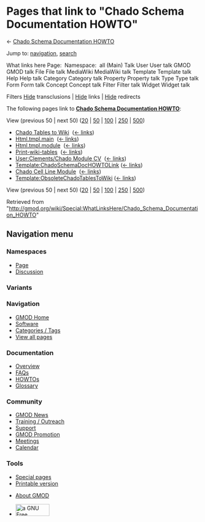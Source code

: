 <div id="mw-page-base" class="noprint">

</div>

<div id="mw-head-base" class="noprint">

</div>

<div id="content" class="mw-body" role="main">

<span id="top"></span>

<div id="mw-js-message" style="display:none;">

</div>



# <span dir="auto">Pages that link to "Chado Schema Documentation HOWTO"</span>

<div id="bodyContent">

<div id="contentSub">

← [Chado Schema Documentation
HOWTO](/wiki/Chado_Schema_Documentation_HOWTO "Chado Schema Documentation HOWTO")

</div>

<div id="jump-to-nav" class="mw-jump">

Jump to: [navigation](#mw-navigation), [search](#p-search)

</div>

<div id="mw-content-text">

What links here Page:  Namespace:  all (Main) Talk User User talk GMOD
GMOD talk File File talk MediaWiki MediaWiki talk Template Template talk
Help Help talk Category Category talk Property Property talk Type Type
talk Form Form talk Concept Concept talk Filter Filter talk Widget
Widget talk

Filters
[Hide](/mediawiki/index.php?title=Special:WhatLinksHere/Chado_Schema_Documentation_HOWTO&hidetrans=1 "Special:WhatLinksHere/Chado Schema Documentation HOWTO")
transclusions \|
[Hide](/mediawiki/index.php?title=Special:WhatLinksHere/Chado_Schema_Documentation_HOWTO&hidelinks=1 "Special:WhatLinksHere/Chado Schema Documentation HOWTO")
links \|
[Hide](/mediawiki/index.php?title=Special:WhatLinksHere/Chado_Schema_Documentation_HOWTO&hideredirs=1 "Special:WhatLinksHere/Chado Schema Documentation HOWTO")
redirects

The following pages link to **[Chado Schema Documentation
HOWTO](/wiki/Chado_Schema_Documentation_HOWTO "Chado Schema Documentation HOWTO")**:

View (previous 50 \| next 50)
([20](/mediawiki/index.php?title=Special:WhatLinksHere/Chado_Schema_Documentation_HOWTO&limit=20 "Special:WhatLinksHere/Chado Schema Documentation HOWTO")
\|
[50](/mediawiki/index.php?title=Special:WhatLinksHere/Chado_Schema_Documentation_HOWTO&limit=50 "Special:WhatLinksHere/Chado Schema Documentation HOWTO")
\|
[100](/mediawiki/index.php?title=Special:WhatLinksHere/Chado_Schema_Documentation_HOWTO&limit=100 "Special:WhatLinksHere/Chado Schema Documentation HOWTO")
\|
[250](/mediawiki/index.php?title=Special:WhatLinksHere/Chado_Schema_Documentation_HOWTO&limit=250 "Special:WhatLinksHere/Chado Schema Documentation HOWTO")
\|
[500](/mediawiki/index.php?title=Special:WhatLinksHere/Chado_Schema_Documentation_HOWTO&limit=500 "Special:WhatLinksHere/Chado Schema Documentation HOWTO"))

- [Chado Tables to
  Wiki](/wiki/Chado_Tables_to_Wiki "Chado Tables to Wiki") ‎
  <span class="mw-whatlinkshere-tools">([←
  links](/mediawiki/index.php?title=Special:WhatLinksHere&target=Chado+Tables+to+Wiki "Special:WhatLinksHere"))</span>
- [Html.tmpl.main](/wiki/Html.tmpl.main "Html.tmpl.main") ‎
  <span class="mw-whatlinkshere-tools">([←
  links](/mediawiki/index.php?title=Special:WhatLinksHere&target=Html.tmpl.main "Special:WhatLinksHere"))</span>
- [Html.tmpl.module](/wiki/Html.tmpl.module "Html.tmpl.module") ‎
  <span class="mw-whatlinkshere-tools">([←
  links](/mediawiki/index.php?title=Special:WhatLinksHere&target=Html.tmpl.module "Special:WhatLinksHere"))</span>
- [Print-wiki-tables](/wiki/Print-wiki-tables "Print-wiki-tables") ‎
  <span class="mw-whatlinkshere-tools">([←
  links](/mediawiki/index.php?title=Special:WhatLinksHere&target=Print-wiki-tables "Special:WhatLinksHere"))</span>
- [User:Clements/Chado Module
  CV](/wiki/User:Clements/Chado_Module_CV "User:Clements/Chado Module CV")
  ‎ <span class="mw-whatlinkshere-tools">([←
  links](/mediawiki/index.php?title=Special:WhatLinksHere&target=User%3AClements%2FChado+Module+CV "Special:WhatLinksHere"))</span>
- [Template:ChadoSchemaDocHOWTOLink](/wiki/Template:ChadoSchemaDocHOWTOLink "Template:ChadoSchemaDocHOWTOLink")
  ‎ <span class="mw-whatlinkshere-tools">([←
  links](/mediawiki/index.php?title=Special:WhatLinksHere&target=Template%3AChadoSchemaDocHOWTOLink "Special:WhatLinksHere"))</span>
- [Chado Cell Line
  Module](/wiki/Chado_Cell_Line_Module "Chado Cell Line Module") ‎
  <span class="mw-whatlinkshere-tools">([←
  links](/mediawiki/index.php?title=Special:WhatLinksHere&target=Chado+Cell+Line+Module "Special:WhatLinksHere"))</span>
- [Template:ObsoleteChadoTablesToWiki](/wiki/Template:ObsoleteChadoTablesToWiki "Template:ObsoleteChadoTablesToWiki")
  ‎ <span class="mw-whatlinkshere-tools">([←
  links](/mediawiki/index.php?title=Special:WhatLinksHere&target=Template%3AObsoleteChadoTablesToWiki "Special:WhatLinksHere"))</span>

View (previous 50 \| next 50)
([20](/mediawiki/index.php?title=Special:WhatLinksHere/Chado_Schema_Documentation_HOWTO&limit=20 "Special:WhatLinksHere/Chado Schema Documentation HOWTO")
\|
[50](/mediawiki/index.php?title=Special:WhatLinksHere/Chado_Schema_Documentation_HOWTO&limit=50 "Special:WhatLinksHere/Chado Schema Documentation HOWTO")
\|
[100](/mediawiki/index.php?title=Special:WhatLinksHere/Chado_Schema_Documentation_HOWTO&limit=100 "Special:WhatLinksHere/Chado Schema Documentation HOWTO")
\|
[250](/mediawiki/index.php?title=Special:WhatLinksHere/Chado_Schema_Documentation_HOWTO&limit=250 "Special:WhatLinksHere/Chado Schema Documentation HOWTO")
\|
[500](/mediawiki/index.php?title=Special:WhatLinksHere/Chado_Schema_Documentation_HOWTO&limit=500 "Special:WhatLinksHere/Chado Schema Documentation HOWTO"))

</div>

<div class="printfooter">

Retrieved from
"<http://gmod.org/wiki/Special:WhatLinksHere/Chado_Schema_Documentation_HOWTO>"

</div>

<div id="catlinks" class="catlinks catlinks-allhidden">

</div>

<div class="visualClear">

</div>

</div>

</div>

<div id="mw-navigation">

## Navigation menu

<div id="mw-head">



<div id="left-navigation">

<div id="p-namespaces" class="vectorTabs" role="navigation"
aria-labelledby="p-namespaces-label">

### Namespaces

- <span id="ca-nstab-main"><a href="/wiki/Chado_Schema_Documentation_HOWTO" accesskey="c"
  title="View the content page [c]">Page</a></span>
- <span id="ca-talk"><a
  href="/mediawiki/index.php?title=Talk:Chado_Schema_Documentation_HOWTO&amp;action=edit&amp;redlink=1"
  accesskey="t"
  title="Discussion about the content page [t]">Discussion</a></span>

</div>

<div id="p-variants" class="vectorMenu emptyPortlet" role="navigation"
aria-labelledby="p-variants-label">

### 

### Variants[](#)

<div class="menu">

</div>

</div>

</div>

<div id="right-navigation">





</div>



</div>

</div>

</div>

<div id="mw-panel">

<div id="p-logo" role="banner">

<a href="/wiki/Main_Page"
style="background-image: url(http://gmod.org/images/GMOD-cogs.png);"
title="Visit the main page"></a>

</div>

<div id="p-Navigation" class="portal" role="navigation"
aria-labelledby="p-Navigation-label">

### Navigation

<div class="body">

- <span id="n-GMOD-Home">[GMOD Home](/wiki/Main_Page)</span>
- <span id="n-Software">[Software](/wiki/GMOD_Components)</span>
- <span id="n-Categories-.2F-Tags">[Categories /
  Tags](/wiki/Categories)</span>
- <span id="n-View-all-pages">[View all
  pages](/wiki/Special:AllPages)</span>

</div>

</div>

<div id="p-Documentation" class="portal" role="navigation"
aria-labelledby="p-Documentation-label">

### Documentation

<div class="body">

- <span id="n-Overview">[Overview](/wiki/Overview)</span>
- <span id="n-FAQs">[FAQs](/wiki/Category:FAQ)</span>
- <span id="n-HOWTOs">[HOWTOs](/wiki/Category:HOWTO)</span>
- <span id="n-Glossary">[Glossary](/wiki/Glossary)</span>

</div>

</div>

<div id="p-Community" class="portal" role="navigation"
aria-labelledby="p-Community-label">

### Community

<div class="body">

- <span id="n-GMOD-News">[GMOD News](/wiki/GMOD_News)</span>
- <span id="n-Training-.2F-Outreach">[Training /
  Outreach](/wiki/Training_and_Outreach)</span>
- <span id="n-Support">[Support](/wiki/Support)</span>
- <span id="n-GMOD-Promotion">[GMOD
  Promotion](/wiki/GMOD_Promotion)</span>
- <span id="n-Meetings">[Meetings](/wiki/Meetings)</span>
- <span id="n-Calendar">[Calendar](/wiki/Calendar)</span>

</div>

</div>

<div id="p-tb" class="portal" role="navigation"
aria-labelledby="p-tb-label">

### Tools

<div class="body">

- <span id="t-specialpages"><a href="/wiki/Special:SpecialPages" accesskey="q"
  title="A list of all special pages [q]">Special pages</a></span>
- <span id="t-print"><a
  href="/mediawiki/index.php?title=Special:WhatLinksHere/Chado_Schema_Documentation_HOWTO&amp;printable=yes"
  rel="alternate" accesskey="p"
  title="Printable version of this page [p]">Printable version</a></span>

</div>

</div>

</div>

</div>

<div id="footer" role="contentinfo">

- <span id="footer-places-about">[About
  GMOD](/wiki/GMOD:About "GMOD:About")</span>

<!-- -->

- <span id="footer-copyrightico">[<img src="http://www.gnu.org/graphics/gfdl-logo-small.png" width="88"
  height="31" alt="a GNU Free Documentation License" />](http://www.gnu.org/licenses/fdl-1.3.html)</span>




</div>
